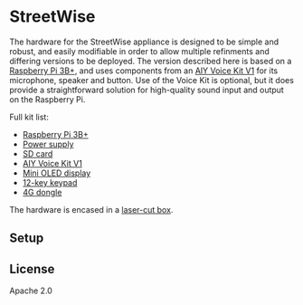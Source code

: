 # StreetWise
The hardware for the StreetWise appliance is designed to be simple and robust, and easily modifiable in order to allow multiple refinments and differing versions to be deployed. The version described here is based on a [Raspberry Pi 3B+](https://www.raspberrypi.org/products/raspberry-pi-3-model-b-plus/), and uses components from an [AIY Voice Kit V1](https://aiyprojects.withgoogle.com/voice-v1/) for its microphone, speaker and button. Use of the Voice Kit is optional, but it does provide a straightforward solution for high-quality sound input and output on the Raspberry Pi.

Full kit list:
* [Raspberry Pi 3B+](https://thepihut.com/products/raspberry-pi-3-model-b-plus)
* [Power supply](https://thepihut.com/collections/raspberry-pi-power-supplies/products/official-raspberry-pi-universal-power-supply)
* [SD card](https://www.amazon.co.uk/dp/B06XFSZGCC/)
* [AIY Voice Kit V1](https://aiyprojects.withgoogle.com/voice-v1/)
* [Mini OLED display](https://thepihut.com/products/adafruit-monochrome-1-3-128x64-oled-graphic-display)
* [12-key keypad](https://uk.rs-online.com/web/p/keypads/0146014/)
* [4G dongle](https://www.ebay.com/itm/191123940329)

The hardware is encased in a [laser-cut box](box.svg).

## Setup


## License
Apache 2.0
